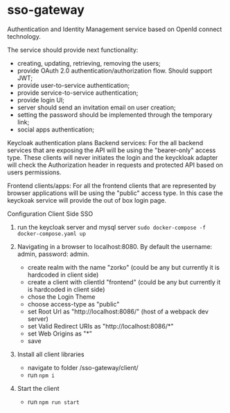# sso-gateway
Authentication and Identity Management service based on OpenId connect technology.

The service should provide next functionality:
 - creating, updating, retrieving, removing the users;
 - provide OAuth 2.0 authentication/authorization flow. Should support JWT;
 - provide user-to-service authentication;
 - provide service-to-service authentication;
 - provide login UI;
 - server should send an invitation email on user creation;
 - setting the password should be implemented through the temporary link;
 - social apps authentication;
 
 
 Keycloak authentication plans
 Backend services:
 For the all backend services that are exposing the API will be using the "bearer-only" access type.
 These clients will never initiates the login and the keyckloak adapter will check the Authorization header in requests
 and protected API based on users permissions.
 
 Frontend clients/apps:
  For all the frontend clients that are represented by browser applications will be using the "public" access type.
  In this case the keyckoak service will provide the out of box login page.
  
  
Configuration Client Side SSO

1. run the keycloak server and mysql server
    ```sudo docker-compose -f docker-compose.yaml up```
    
    
2. Navigating in a browser to localhost:8080. By default the username: admin, password: admin.
    - create realm with the name "zorko" (could be any but currently it is hardcoded in client side)
    - create a client with clientId "frontend" (could be any but currently it is hardcoded in client side)
    - chose the Login Theme
    - choose access-type as "public"
    - set Root Url as "http://localhost:8086/" (host of a webpack dev server)
    - set Valid Redirect URIs as "http://localhost:8086/*"
    - set Web Origins as "*"
    - save
3. Install all client libraries
    - navigate to folder /sso-gateway/client/
    - run ```npm i```
4. Start the client
    - run ```npm run start```
